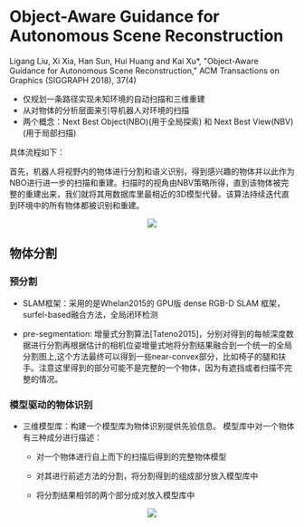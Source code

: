 # Object-Aware Guidance for Autonomous Scene Reconstruction

Ligang Liu, Xi Xia, Han Sun, Hui Huang and Kai Xu*, "Object-Aware Guidance for Autonomous Scene Reconstruction," ACM Transactions on Graphics (SIGGRAPH 2018), 37(4)

* 仅规划一条路径实现未知环境的自动扫描和三维重建
* 从对物体的分析层面来引导机器人对环境的扫描
* 两个概念：Next Best Object(NBO)(用于全局探索) 和 Next Best View(NBV)(用于局部扫描)

具体流程如下：

首先，机器人将视野内的物体进行分割和语义识别，得到感兴趣的物体并以此作为NBO进行进一步的扫描和重建。扫描时的视角由NBV策略所得，直到该物体被完整的重建出来，我们就将其用数据库里最相近的3D模型代替。该算法持续迭代直到环境中的所有物体都被识别和重建。

<div align="center">
<img src="https://i.loli.net/2018/08/09/5b6bad8439ebb.png"  />
</div>

## 物体分割

### 预分割

* SLAM框架：采用的是Whelan2015的 GPU版 dense RGB-D SLAM 框架，surfel-based融合方法，全局闭环检测

* pre-segmentation: 增量式分割算法[Tateno2015]，分别对得到的每帧深度数据进行分割再根据估计的相机位姿增量式地将分割结果融合到一个统一的全局分割图上,这个方法最终可以得到一些near-convex部分，比如椅子的腿和扶手。注意这里得到的部分可能不是完整的一个物体，因为有遮挡或者扫描不完整的情况。

### 模型驱动的物体识别

* 三维模型库：构建一个模型库为物体识别提供先验信息。 模型库中对一个物体有三种成分进行描述：
  * 对一个物体进行自上而下的扫描后得到的完整物体模型

  * 对其进行前述方法的分割，将分割得到的组成部分放入模型库中

  * 将分割结果相邻的两个部分成对放入模型库中

<div align="center">
<img src="https://i.loli.net/2018/08/09/5b6bf020924ae.png"  />
</div>
